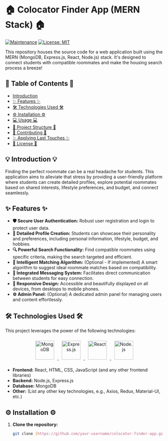# 🏠 Colocator Finder App (MERN Stack) 🏠

[![Maintenance](https://img.shields.io/badge/Maintained-Yes-green.svg)](https://github.com/your-username/colocator-finder-app)  [![License: MIT](https://img.shields.io/badge/License-MIT-yellow.svg)](https://opensource.org/licenses/MIT)

This repository houses the source code for a web application built using the MERN (MongoDB, Express.js, React, Node.js) stack.  It's designed to connect students with compatible roommates and make the housing search process a breeze!

## 🚀 Table of Contents 🚀

- [Introduction](#introduction)
- [✨ Features ✨](#features)
- [🛠️ Technologies Used 🛠️](#technologies-used)
- [⚙️ Installation ⚙️](#installation)
- [💻 Usage 💻](#usage)
- [📂 Project Structure 📂](#project-structure)
- [🤝 Contributing 🤝](#contributing)
- [✨ Applying Last Touches ✨](#applying-last-touches)
- [📜 License 📜](#license)

## 💡 Introduction 💡

Finding the perfect roommate can be a real headache for students.  This application aims to alleviate that stress by providing a user-friendly platform where students can create detailed profiles, explore potential roommates based on shared interests, lifestyle preferences, and budget, and connect seamlessly.

## ✨ Features ✨

- **🛡️ Secure User Authentication:** Robust user registration and login to protect user data.
- **📝 Detailed Profile Creation:**  Students can showcase their personality and preferences, including personal information, lifestyle, budget, and hobbies.
- **🔍 Powerful Search Functionality:**  Find compatible roommates using specific criteria, making the search targeted and efficient.
- **🤝 Intelligent Matching Algorithm:** (Optional - If implemented)  A smart algorithm to suggest ideal roommate matches based on compatibility.
- **💬 Integrated Messaging System:**  Facilitates direct communication between students for easy connection.
- **📱 Responsive Design:**  Accessible and beautifully displayed on all devices, from desktops to mobile phones.
- **⚙️ Admin Panel:** (Optional)  A dedicated admin panel for managing users and content effortlessly.

## 🛠️ Technologies Used 🛠️

This project leverages the power of the following technologies:

<div align="center">
  <a href="https://www.mongodb.com/" target="_blank" rel="noreferrer">
    <img src="https://raw.githubusercontent.com/github/explore/f720921939893561720853b0a701588a44489812/logos/mongodb-leaf.svg" alt="MongoDB" width="60" height="60" style="margin: 10px;" />
  </a>
  <a href="https://expressjs.com/" target="_blank" rel="noreferrer">
    <img src="https://raw.githubusercontent.com/github/explore/f720921939893561720853b0a701588a44489812/logos/express.js-icon.svg" alt="Express.js" width="60" height="60" style="margin: 10px;" />
  </a>
  <a href="https://reactjs.org/" target="_blank" rel="noreferrer">
    <img src="https://raw.githubusercontent.com/github/explore/f720921939893561720853b0a701588a44489812/logos/react-icon.svg" alt="React" width="60" height="60" style="margin: 10px;" />
  </a>
  <a href="https://nodejs.org/" target="_blank" rel="noreferrer">
    <img src="https://raw.githubusercontent.com/github/explore/f720921939893561720853b0a701588a44489812/logos/nodejs-icon.svg" alt="Node.js" width="60" height="60" style="margin: 10px;" />
  </a>
</div>

- **Frontend:** React, HTML, CSS, JavaScript (and any other frontend libraries)
- **Backend:** Node.js, Express.js
- **Database:** MongoDB
- **Other:** (List any other key technologies, e.g., Axios, Redux, Material-UI, etc.)

## ⚙️ Installation ⚙️

1. **Clone the repository:**
   ```bash
   git clone [https://github.com/your-username/colocator-finder-app.git](https://github.com/your-username/colocator-finder-app.git)
